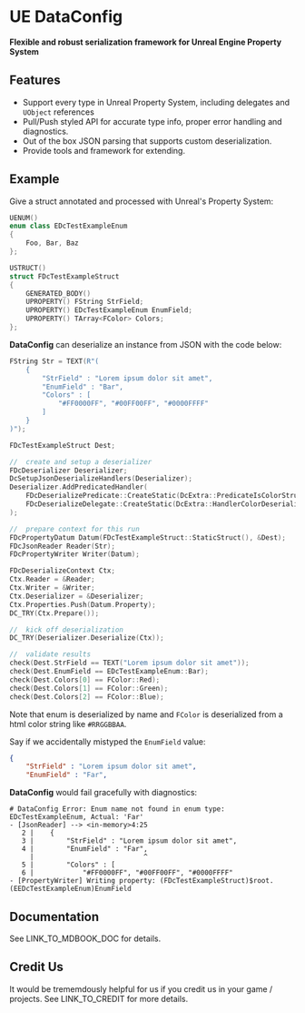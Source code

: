# UE DataConfig

__Flexible and robust serialization framework for Unreal Engine Property System__

## Features

- Support every type in Unreal Property System, including delegates and `UObject` references
- Pull/Push styled API for accurate type info, proper error handling and diagnostics.
- Out of the box JSON parsing that supports custom deserialization.
- Provide tools and framework for extending.

## Example

Give a struct annotated and processed with Unreal's Property System:

```c++
UENUM()
enum class EDcTestExampleEnum
{
    Foo, Bar, Baz
};

USTRUCT()
struct FDcTestExampleStruct
{
    GENERATED_BODY()
    UPROPERTY() FString StrField;
    UPROPERTY() EDcTestExampleEnum EnumField;
    UPROPERTY() TArray<FColor> Colors;
};
```

**DataConfig** can deserialize an instance from JSON with the code below:

```c++
FString Str = TEXT(R"(
    {
        "StrField" : "Lorem ipsum dolor sit amet",
        "EnumField" : "Bar",
        "Colors" : [
            "#FF0000FF", "#00FF00FF", "#0000FFFF"
        ]
    }
)");

FDcTestExampleStruct Dest;

//  create and setup a deserializer
FDcDeserializer Deserializer;
DcSetupJsonDeserializeHandlers(Deserializer);
Deserializer.AddPredicatedHandler(
    FDcDeserializePredicate::CreateStatic(DcExtra::PredicateIsColorStruct),
    FDcDeserializeDelegate::CreateStatic(DcExtra::HandlerColorDeserialize)
);

//  prepare context for this run
FDcPropertyDatum Datum(FDcTestExampleStruct::StaticStruct(), &Dest);
FDcJsonReader Reader(Str);
FDcPropertyWriter Writer(Datum);

FDcDeserializeContext Ctx;
Ctx.Reader = &Reader;
Ctx.Writer = &Writer;
Ctx.Deserializer = &Deserializer;
Ctx.Properties.Push(Datum.Property);
DC_TRY(Ctx.Prepare());

//  kick off deserialization
DC_TRY(Deserializer.Deserialize(Ctx));

//  validate results
check(Dest.StrField == TEXT("Lorem ipsum dolor sit amet"));
check(Dest.EnumField == EDcTestExampleEnum::Bar);
check(Dest.Colors[0] == FColor::Red);
check(Dest.Colors[1] == FColor::Green);
check(Dest.Colors[2] == FColor::Blue);
```

Note that enum is deserialized by name and `FColor` is deserialized from a html color string like `#RRGGBBAA`.

Say if we accidentally mistyped the `EnumField` value:

```json
{
    "StrField" : "Lorem ipsum dolor sit amet",
    "EnumField" : "Far",
```

**DataConfig** would fail gracefully with diagnostics:

```
# DataConfig Error: Enum name not found in enum type: EDcTestExampleEnum, Actual: 'Far'
- [JsonReader] --> <in-memory>4:25
   2 |    {
   3 |        "StrField" : "Lorem ipsum dolor sit amet",
   4 |        "EnumField" : "Far",
     |                           ^
   5 |        "Colors" : [
   6 |            "#FF0000FF", "#00FF00FF", "#0000FFFF"
- [PropertyWriter] Writing property: (FDcTestExampleStruct)$root.(EEDcTestExampleEnum)EnumField
```

## Documentation

See LINK_TO_MDBOOK_DOC for details.

## Credit Us

It would be trememdously helpful for us if you credit us in your game / projects. See LINK_TO_CREDIT for more details.
